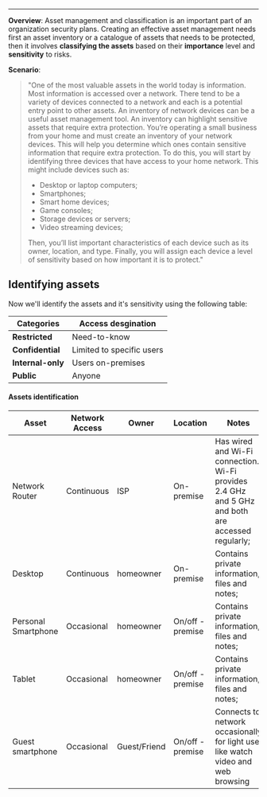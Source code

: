 ___

**Overview**: Asset management and classification is an important part of an organization security plans. Creating an effective asset management needs first an asset inventory or a catalogue of assets that needs to be protected, then it involves **classifying the assets** based on their **importance** level and **sensitivity** to risks.

**Scenario**: 

> "One of the most valuable assets in the world today is information. Most information is accessed over a network. There tend to be a variety of devices connected to a network and each is a potential entry point to other assets.
> An inventory of network devices can be a useful asset management tool. An inventory can highlight sensitive assets that require extra protection.
> You’re operating a small business from your home and must create an inventory of your network devices. This will help you determine which ones contain sensitive information that require extra protection.
> To do this, you will start by identifying three devices that have access to your home network. This might include devices such as:
> 
> - Desktop or laptop computers;
> - Smartphones;
> - Smart home devices;
> - Game consoles;
> - Storage devices or servers;
> - Video streaming devices;
>   
> Then, you’ll list important characteristics of each device such as its owner, location, and type. Finally, you will assign each device a level of sensitivity based on how important it is to protect."

## Identifying assets
	
Now we'll identify the assets and it's sensitivity using the following table:

| **Categories**    | **Access desgination**    |
| ----------------- | ------------------------- |
| **Restricted**    | Need-to-know              |
| **Confidential**  | Limited to specific users |
| **Internal-only** | Users on-premises         |
| **Public**        | Anyone                    |
#### Assets identification

| Asset               | Network Access | Owner        | Location        | Notes                                                                                                | Sensitivity   |
| ------------------- | -------------- | ------------ | --------------- | ---------------------------------------------------------------------------------------------------- | ------------- |
| Network Router      | Continuous     | ISP          | On-premise      | Has wired and Wi-Fi connection.<br>Wi-Fi provides 2.4 GHz and 5 GHz and both are accessed regularly; | Restricted    |
| Desktop             | Continuous     | homeowner    | On-premise      | Contains private information, files and notes;                                                       | Internal-only |
| Personal Smartphone | Occasional     | homeowner    | On/off -premise | Contains private information, files and notes;                                                       | Confidential  |
| Tablet              | Occasional     | homeowner    | On/off -premise | Contains private information, files and notes;                                                       | Confidential  |
| Guest smartphone    | Occasional     | Guest/Friend | On/off -premise | Connects to network occasionally for light use like watch video and web browsing                     | Internal-only |
